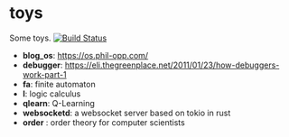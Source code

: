 # toys

Some toys. [![Build Status](https://travis-ci.com/ksqsf/toys.svg?branch=master)](https://travis-ci.com/ksqsf/toys)

* **blog_os**: https://os.phil-opp.com/
* **debugger**: https://eli.thegreenplace.net/2011/01/23/how-debuggers-work-part-1
* **fa**: finite automaton
* **l**: logic calculus
* **qlearn**: Q-Learning
* **websocketd**: a websocket server based on tokio in rust
* **order** : order theory for computer scientists
